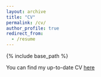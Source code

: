 ```yaml
---
layout: archive
title: "CV"
permalink: /cv/
author_profile: true
redirect_from:
  - /resume
---
```


{% include base_path %}

You can find my up-to-date CV [here](https://caijiting.github.io/files/cjt_CV.pdf)
